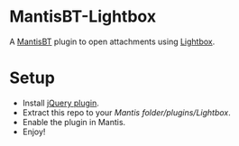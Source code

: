 MantisBT-Lightbox
=================

A [MantisBT](http://www.mantisbt.org/) plugin to open attachments using [Lightbox](http://lokeshdhakar.com/projects/lightbox2/).


# Setup
* Install [jQuery plugin](https://github.com/mantisbt-plugins/jquery).
* Extract this repo to your *Mantis folder/plugins/Lightbox*.
* Enable the plugin in Mantis.
* Enjoy!
